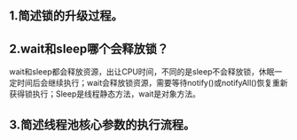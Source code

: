 ## 1.简述锁的升级过程。

## 2.wait和sleep哪个会释放锁？
wait和sleep都会释放资源，出让CPU时间，不同的是sleep不会释放锁，休眠一定时间后会继续执行；wait会释放锁资源，需要等待notify()或notifyAll()恢复重新获得锁执行；Sleep是线程静态方法，wait是对象方法。

## 3.简述线程池核心参数的执行流程。